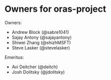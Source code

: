 # Owners for oras-project

Owners:
  - Andrew Block (@sabre1041)
  - Sajay Antony (@sajayantony)
  - Shiwei Zhang (@shizhMSFT)
  - Steve Lasker (@stevelasker)

Emeritus:
  - Avi Deitcher (@deitch)
  - Josh Dolitsky (@jdolitsky)
